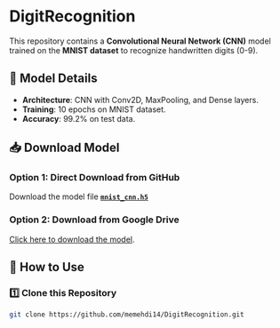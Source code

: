 # DigitRecognition
This repository contains a **Convolutional Neural Network (CNN)** model trained on the **MNIST dataset** to recognize handwritten digits (0-9).

## 📌 Model Details
- **Architecture**: CNN with Conv2D, MaxPooling, and Dense layers.
- **Training**: 10 epochs on MNIST dataset.
- **Accuracy**: 99.2% on test data.

## 📥 Download Model
### **Option 1: Direct Download from GitHub**
Download the model file **[`mnist_cnn.h5`](mnist_model.h5)**

### **Option 2: Download from Google Drive**
[Click here to download the model](https://drive.google.com/file/d/1Uwe6z9xnAw0FBZhFNtLxGWuorrsv4TCK/view?usp=drive_link).

## 🚀 How to Use
### **1️⃣ Clone this Repository**
```sh
git clone https://github.com/memehdi14/DigitRecognition.git
